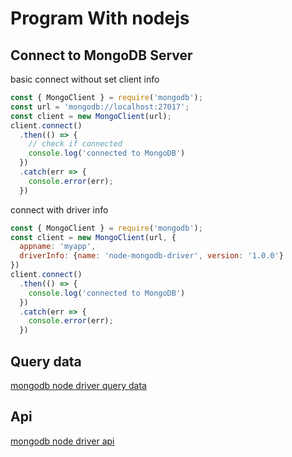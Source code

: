# Program With nodejs

## Connect to MongoDB Server

basic connect without set client info

```js
const { MongoClient } = require('mongodb');
const url = 'mongodb://localhost:27017';
const client = new MongoClient(url);
client.connect()
  .then(() => {
    // check if connected
    console.log('connected to MongoDB')
  })
  .catch(err => {
    console.error(err);
  })
```

connect with driver info

```js
const { MongoClient } = require('mongodb');
const client = new MongoClient(url, {
  appname: 'myapp',
  driverInfo: {name: 'node-mongodb-driver', version: '1.0.0'}
})
client.connect()
  .then(() => {
    console.log('connected to MongoDB')
  })
  .catch(err => {
    console.error(err);
  })
```

## Query data

[mongodb node driver query data](mongodb-nodejs-query-data.md)

## Api

[mongodb node driver api](mongodb-nodejs-api.md)